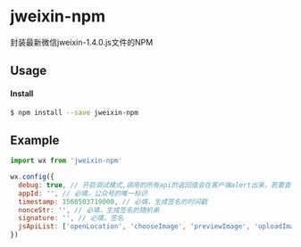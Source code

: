 # jweixin-npm
封装最新微信jweixin-1.4.0.js文件的NPM

## Usage

#### Install

```sh
$ npm install --save jweixin-npm
```

## Example

```js
import wx from 'jweixin-npm'

wx.config({
  debug: true, // 开启调试模式,调用的所有api的返回值会在客户端alert出来，若要查看传入的参数，可以在pc端打开，参数信息会通过log打出，仅在pc端时才会打印。
  appId: '', // 必填，公众号的唯一标识
  timestamp: 1560503719000, // 必填，生成签名的时间戳
  nonceStr: '', // 必填，生成签名的随机串
  signature: '', // 必填，签名
  jsApiList: ['openLocation', 'chooseImage', 'previewImage', 'uploadImage', 'downloadImage', 'chooseWXPay'] // 必填，需要使用的JS接口列表
})

```
